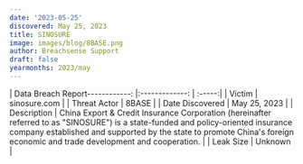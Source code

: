 ```yaml
---
date: '2023-05-25'
discovered: May 25, 2023
title: SINOSURE
image: images/blog/8BASE.png
author: Breachsense Support
draft: false
yearmonths: 2023/may
---
```


| Data Breach Report------------:     |:-------------:    | :-----:|
| Victim      | sinosure.com      | 
| Threat Actor      | 8BASE      | 
| Date Discovered      | May 25, 2023      | 
| Description      | China Export & Credit Insurance Corporation (hereinafter referred to as "SINOSURE") is a state-funded and policy-oriented insurance company established and supported by the state to promote China's foreign economic and trade development and cooperation.      | 
| Leak Size      | Unknown      | 

